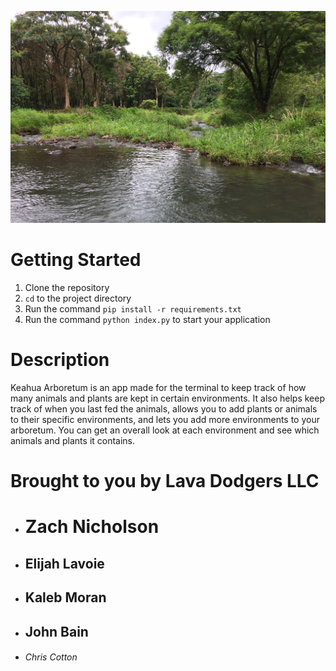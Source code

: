 ![Keahua Landscape](./keahua.jpeg)

# Getting Started

1. Clone the repository
1. `cd` to the project directory
1. Run the command `pip install -r requirements.txt`
1. Run the command `python index.py` to start your application 


# Description
Keahua Arboretum is an app made for the terminal to keep track of how many animals and plants are kept in certain environments. It also helps keep
track of when you last fed the animals, allows you to add plants or animals to their specific environments, and lets you add more environments to your arboretum. You can get an overall look at each environment and see which animals and plants it contains. 


# Brought to you by Lava Dodgers LLC
* # Zach Nicholson
* ## Elijah Lavoie
* ## Kaleb Moran
* ## John Bain
* ###### Chris Cotton